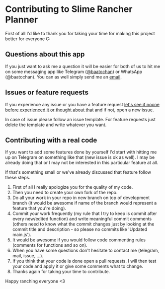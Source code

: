 # Contributing to Slime Rancher Planner
First of all I'd like to thank you for taking your time for making this project better for everyone C:

## Questions about this app
If you just want to ask me a question it will be easier for both of us to hit me on some messaging app like Telegram ([@baatochan](https://t.me/baatochan)) or WhatsApp (@baatochan). You can as well simply send me an [email](mailto:bartoszka1996@gmail.com).

## Issues or feature requests
If you experience any issue or you have a feature request [let's see if noone before experienced it or thought about that](https://github.com/baatochan/SlimeRancherPlanner/issues) and if not, open a new issue.

In case of issue please follow an issue template. For feature requests just delete the template and write whatever you want.

## Contributing with a real code
If you want to add some features done by yourself I'd start with hitting me up on Telegram on something like that (new issue is ok as well). I may be already doing that or I may not be interested in this particular feature at all.

If that's something small or we've already discussed that feature follow these steps.

1. First of all I really apologize you for the quality of my code.
1. Then you need to create your own fork of the repo.
1. Do all your work in your repo in new branch on top of development branch (it would be awesome if name of the branch would represent a feature that you're doing).
1. Commit your work frequently (my rule that I try to keep is commit after every new/edited function) and write meaningful commit comments (others need to know what the commit changes just by looking at the commit title and description - so please no commits like 'Updated main.js').
1. It would be awesome if you would follow code commenting rules (comments for functions and so on).
1. When you have some questions don't hesitate to contact me (telegram, mail, issue, ...).
1. If you think that your code is done open a pull requests. I will then test your code and apply it or give some comments what to change.
1. Thanks again for taking your time to contribute.

Happy ranching everyone <3
